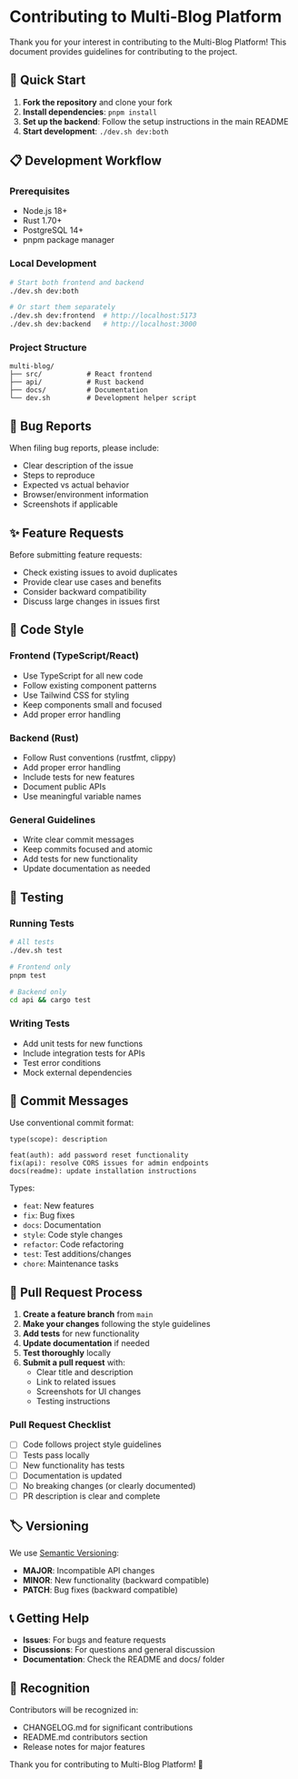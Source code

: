 # Contributing to Multi-Blog Platform

Thank you for your interest in contributing to the Multi-Blog Platform! This document provides guidelines for contributing to the project.

## 🚀 Quick Start

1. **Fork the repository** and clone your fork
2. **Install dependencies**: `pnpm install`
3. **Set up the backend**: Follow the setup instructions in the main README
4. **Start development**: `./dev.sh dev:both`

## 📋 Development Workflow

### Prerequisites
- Node.js 18+
- Rust 1.70+
- PostgreSQL 14+
- pnpm package manager

### Local Development
```bash
# Start both frontend and backend
./dev.sh dev:both

# Or start them separately
./dev.sh dev:frontend  # http://localhost:5173
./dev.sh dev:backend   # http://localhost:3000
```

### Project Structure
```
multi-blog/
├── src/           # React frontend
├── api/           # Rust backend
├── docs/          # Documentation
└── dev.sh         # Development helper script
```

## 🐛 Bug Reports

When filing bug reports, please include:
- Clear description of the issue
- Steps to reproduce
- Expected vs actual behavior
- Browser/environment information
- Screenshots if applicable

## ✨ Feature Requests

Before submitting feature requests:
- Check existing issues to avoid duplicates
- Provide clear use cases and benefits
- Consider backward compatibility
- Discuss large changes in issues first

## 🔧 Code Style

### Frontend (TypeScript/React)
- Use TypeScript for all new code
- Follow existing component patterns
- Use Tailwind CSS for styling
- Keep components small and focused
- Add proper error handling

### Backend (Rust)
- Follow Rust conventions (rustfmt, clippy)
- Add proper error handling
- Include tests for new features
- Document public APIs
- Use meaningful variable names

### General Guidelines
- Write clear commit messages
- Keep commits focused and atomic
- Add tests for new functionality
- Update documentation as needed

## 🧪 Testing

### Running Tests
```bash
# All tests
./dev.sh test

# Frontend only
pnpm test

# Backend only
cd api && cargo test
```

### Writing Tests
- Add unit tests for new functions
- Include integration tests for APIs
- Test error conditions
- Mock external dependencies

## 📝 Commit Messages

Use conventional commit format:
```
type(scope): description

feat(auth): add password reset functionality
fix(api): resolve CORS issues for admin endpoints
docs(readme): update installation instructions
```

Types:
- `feat`: New features
- `fix`: Bug fixes
- `docs`: Documentation
- `style`: Code style changes
- `refactor`: Code refactoring
- `test`: Test additions/changes
- `chore`: Maintenance tasks

## 🔀 Pull Request Process

1. **Create a feature branch** from `main`
2. **Make your changes** following the style guidelines
3. **Add tests** for new functionality
4. **Update documentation** if needed
5. **Test thoroughly** locally
6. **Submit a pull request** with:
   - Clear title and description
   - Link to related issues
   - Screenshots for UI changes
   - Testing instructions

### Pull Request Checklist
- [ ] Code follows project style guidelines
- [ ] Tests pass locally
- [ ] New functionality has tests
- [ ] Documentation is updated
- [ ] No breaking changes (or clearly documented)
- [ ] PR description is clear and complete

## 🏷️ Versioning

We use [Semantic Versioning](https://semver.org/):
- **MAJOR**: Incompatible API changes
- **MINOR**: New functionality (backward compatible)
- **PATCH**: Bug fixes (backward compatible)

## 📞 Getting Help

- **Issues**: For bugs and feature requests
- **Discussions**: For questions and general discussion
- **Documentation**: Check the README and docs/ folder

## 🙏 Recognition

Contributors will be recognized in:
- CHANGELOG.md for significant contributions
- README.md contributors section
- Release notes for major features

Thank you for contributing to Multi-Blog Platform! 🎉
